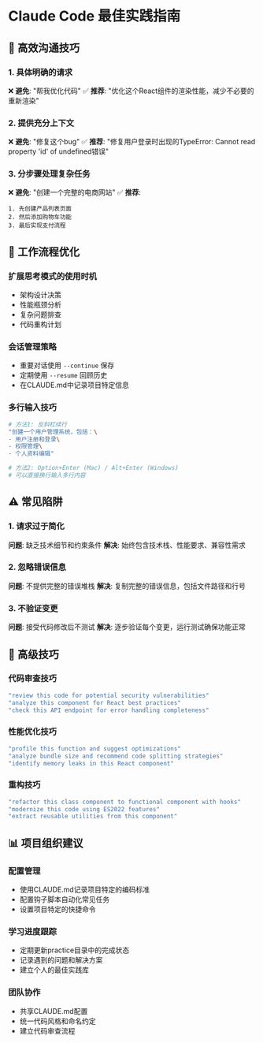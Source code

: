 # Claude Code 最佳实践指南

## 🎯 高效沟通技巧

### 1. 具体明确的请求
❌ **避免**: "帮我优化代码"
✅ **推荐**: "优化这个React组件的渲染性能，减少不必要的重新渲染"

### 2. 提供充分上下文
❌ **避免**: "修复这个bug"
✅ **推荐**: "修复用户登录时出现的TypeError: Cannot read property 'id' of undefined错误"

### 3. 分步骤处理复杂任务
❌ **避免**: "创建一个完整的电商网站"
✅ **推荐**: 
```
1. 先创建产品列表页面
2. 然后添加购物车功能
3. 最后实现支付流程
```

## 🚀 工作流程优化

### 扩展思考模式的使用时机
- 架构设计决策
- 性能瓶颈分析
- 复杂问题排查
- 代码重构计划

### 会话管理策略
- 重要对话使用 `--continue` 保存
- 定期使用 `--resume` 回顾历史
- 在CLAUDE.md中记录项目特定信息

### 多行输入技巧
```bash
# 方法1: 反斜杠续行
"创建一个用户管理系统，包括：\
- 用户注册和登录\
- 权限管理\
- 个人资料编辑"

# 方法2: Option+Enter (Mac) / Alt+Enter (Windows)
# 可以直接换行输入多行内容
```

## ⚠️ 常见陷阱

### 1. 请求过于简化
**问题**: 缺乏技术细节和约束条件
**解决**: 始终包含技术栈、性能要求、兼容性需求

### 2. 忽略错误信息
**问题**: 不提供完整的错误堆栈
**解决**: 复制完整的错误信息，包括文件路径和行号

### 3. 不验证变更
**问题**: 接受代码修改后不测试
**解决**: 逐步验证每个变更，运行测试确保功能正常

## 🔧 高级技巧

### 代码审查技巧
```bash
"review this code for potential security vulnerabilities"
"analyze this component for React best practices"
"check this API endpoint for error handling completeness"
```

### 性能优化技巧
```bash
"profile this function and suggest optimizations"
"analyze bundle size and recommend code splitting strategies"
"identify memory leaks in this React component"
```

### 重构技巧
```bash
"refactor this class component to functional component with hooks"
"modernize this code using ES2022 features"
"extract reusable utilities from this component"
```

## 📊 项目组织建议

### 配置管理
- 使用CLAUDE.md记录项目特定的编码标准
- 配置钩子脚本自动化常见任务
- 设置项目特定的快捷命令

### 学习进度跟踪
- 定期更新practice目录中的完成状态
- 记录遇到的问题和解决方案
- 建立个人的最佳实践库

### 团队协作
- 共享CLAUDE.md配置
- 统一代码风格和命名约定
- 建立代码审查流程